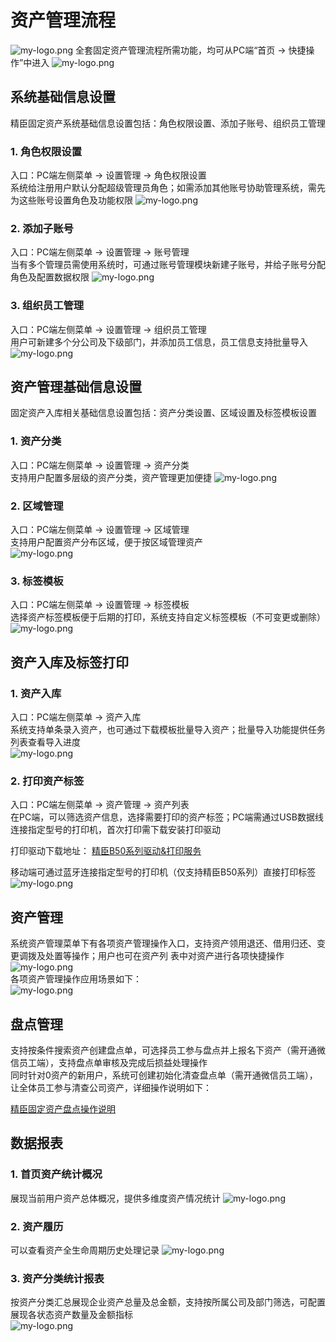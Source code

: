 # 资产管理流程
![my-logo.png](./image/asset_manage/1.png)
全套固定资产管理流程所需功能，均可从PC端“首页 → 快捷操作”中进入
![my-logo.png](./image/asset_manage/2.png)

## 系统基础信息设置
精臣固定资产系统基础信息设置包括：角色权限设置、添加子账号、组织员工管理

### 1. 角色权限设置
入口：PC端左侧菜单 → 设置管理 → 角色权限设置  
系统给注册用户默认分配超级管理员角色；如需添加其他账号协助管理系统，需先为这些账号设置角色及功能权限
![my-logo.png](./image/asset_manage/3.png)

### 2. 添加子账号
入口：PC端左侧菜单 → 设置管理 → 账号管理  
当有多个管理员需使用系统时，可通过账号管理模块新建子账号，并给子账号分配角色及配置数据权限
![my-logo.png](./image/asset_manage/4.png)  
 
### 3. 组织员工管理                      
入口：PC端左侧菜单 → 设置管理 → 组织员工管理  
用户可新建多个分公司及下级部门，并添加员工信息，员工信息支持批量导入
![my-logo.png](./image/asset_manage/5.png)  

## 资产管理基础信息设置
固定资产入库相关基础信息设置包括：资产分类设置、区域设置及标签模板设置

### 1. 资产分类
入口：PC端左侧菜单 → 设置管理 → 资产分类  
支持用户配置多层级的资产分类，资产管理更加便捷
![my-logo.png](./image/asset_manage/6.png)  

### 2. 区域管理
入口：PC端左侧菜单 → 设置管理 → 区域管理  
支持用户配置资产分布区域，便于按区域管理资产                 
![my-logo.png](./image/asset_manage/7.png)  

### 3. 标签模板
 入口：PC端左侧菜单 → 设置管理 → 标签模板  
选择资产标签模板便于后期的打印，系统支持自定义标签模板（不可变更或删除）                                    
![my-logo.png](./image/asset_manage/8.png)

## 资产入库及标签打印

### 1. 资产入库
入口：PC端左侧菜单 → 资产入库  
系统支持单条录入资产，也可通过下载模板批量导入资产；批量导入功能提供任务列表查看导入进度                     
![my-logo.png](./image/asset_manage/9.png)  

### 2. 打印资产标签
入口：PC端左侧菜单 → 资产管理 → 资产列表  
在PC端，可以筛选资产信息，选择需要打印的资产标签；PC端需通过USB数据线连接指定型号的打印机，首次打印需下载安装打印驱动
   
打印驱动下载地址：
<a href="/handbook/B50-PrnInst-3.0.2019.516.exe" download="B50-PrnInst-3.0.2019.516.exe">精臣B50系列驱动&打印服务</a>
<!-- [精臣B50系列驱动&打印服务](http://www.jc-ai.com/about2/show.php?id=23)   -->
 
移动端可通过蓝牙连接指定型号的打印机（仅支持精臣B50系列）直接打印标签
![my-logo.png](./image/asset_manage/10.png)  

## 资产管理
系统资产管理菜单下有各项资产管理操作入口，支持资产领用退还、借用归还、变更调拨及处置等操作；用户也可在资产列
表中对资产进行各项快捷操作
![my-logo.png](./image/asset_manage/11.png)  
各项资产管理操作应用场景如下：  
![my-logo.png](./image/asset_manage/12.png)  

## 盘点管理
支持按条件搜索资产创建盘点单，可选择员工参与盘点并上报名下资产（需开通微信员工端），支持盘点单审核及完成后损益处理操作  
同时针对0资产的新用户，系统可创建初始化清查盘点单（需开通微信员工端），让全体员工参与清查公司资产，详细操作说明如下：  

[精臣固定资产盘点操作说明](/pc/inventory.html)  

## 数据报表

### 1. 首页资产统计概况
展现当前用户资产总体概况，提供多维度资产情况统计
![my-logo.png](./image/asset_manage/13.png) 

### 2. 资产履历
可以查看资产全生命周期历史处理记录
![my-logo.png](./image/asset_manage/14.png)      

### 3. 资产分类统计报表
按资产分类汇总展现企业资产总量及总金额，支持按所属公司及部门筛选，可配置展现各状态资产数量及金额指标   
![my-logo.png](./image/asset_manage/15.png)                           
                            
                            
                                                   
